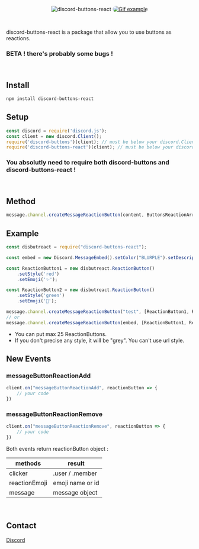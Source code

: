 <div align="center">
  <p>
    <img src="https://gist.githubusercontent.com/gaetan20/b55932177fe4c41775acebc40f9d3dcc/raw/65533e199858dd2d6cd5dc7a820f57108baf95fa/discord-buttons-react.svg" alt="discord-buttons-react" />
     <a href="url"><img src="https://s6.gifyu.com/images/ezgif-2-723bd5d0c7d0.gif" style="border-radius: 10px 10px 10px 10px;" alt="Gif example"></a>
  </p>
  <br>
</div>

discord-buttons-react is a package that allow you to use buttons as reactions.

### BETA ! there's probably some bugs !

<br>

## Install
```sh
npm install discord-buttons-react
```
## Setup
```js
const discord = require('discord.js');
const client = new discord.Client();
require('discord-buttons')(client); // must be below your discord.Client()
require('discord-buttons-react')(client); // must be below your discord.Client()
```

### You absolutly need to require both discord-buttons and discord-buttons-react !

<br />

## Method
```js
message.channel.createMessageReactionButton(content, ButtonsReactionArray);
```

## Example
```js
const disbutreact = require("discord-buttons-react");

const embed = new Discord.MessageEmbed().setColor("BLURPLE").setDescription("Click to add reaction !")

const ReactionButton1 = new disbutreact.ReactionButton()
    .setStyle('red')
    .setEmoji('✨');

const ReactionButton2 = new disbutreact.ReactionButton()
    .setStyle('green')
    .setEmoji('🎉');

message.channel.createMessageReactionButton("test", [ReactionButton1, ReactionButton2]);
// or
message.channel.createMessageReactionButton(embed, [ReactionButton1, ReactionButton2]);
```
- You can put max 25 ReactionButtons.
- If you don't precise any style, it will be "grey". You can't use url style.

## New Events

### messageButtonReactionAdd
```js
client.on("messageButtonReactionAdd", reactionButton => {
    // your code
})
```
### messageButtonReactionRemove
```js
client.on("messageButtonReactionRemove", reactionButton => {
    // your code
})
```

Both events return reactionButton object :

| methods | result |
|---|---|
| clicker | .user / .member |
| reactionEmoji | emoji name or id |
| message | message object |

<br />

## Contact

[Discord](https://discord.gg/f7FdjUnvFX)
